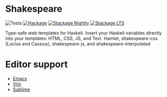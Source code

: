 # Shakespeare

![Tests](https://github.com/yesodweb/shakespeare/workflows/Tests/badge.svg)
[![Hackage](https://img.shields.io/hackage/v/shakespeare.svg)](https://hackage.haskell.org/package/shakespeare)
[![Stackage Nightly](http://stackage.org/package/shakespeare/badge/nightly)](http://stackage.org/nightly/package/shakespeare)
[![Stackage LTS](http://stackage.org/package/shakespeare/badge/lts)](http://stackage.org/lts/package/shakespeare)

Type-safe web templates for Haskell.
Insert your Haskell variables directly into your templates: HTML, CSS, JS, and Text.
Hamlet, shakespeare-css (Lucius and Cassius), shakespeare-js, and shakespeare-interpolated

# Editor support

* [Emacs](https://github.com/CodyReichert/shakespeare-mode)
* [Vim](https://github.com/pbrisbin/vim-syntax-shakespeare)
* [Sublime](https://packagecontrol.io/packages/Yesod)

